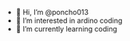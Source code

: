 - 👋 Hi, I’m @poncho013
- 👀 I’m interested in ardino coding 
- 🌱 I’m currently learning coding 
<!---
poncho013/poncho013 is a ✨ special ✨ repository because its `README.md` (this file) appears on your GitHub profile.
You can click the Preview link to take a look at your changes.
--->
